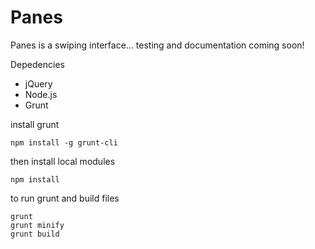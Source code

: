 # Panes

Panes is a swiping interface... testing and documentation coming soon!

Depedencies

- jQuery
- Node.js
- Grunt

install grunt

```
npm install -g grunt-cli
```

then install local modules

```
npm install
```

to run grunt and build files

```
grunt
grunt minify
grunt build
```
